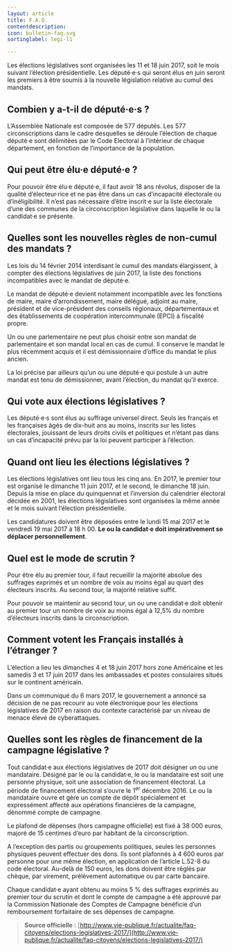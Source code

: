 ```yaml
---
layout: article
title: F.A.Q.
contentdescription:
icon: bulletin-faq.svg
sortinglabel: legi-l1

---
```


Les élections législatives sont organisées les 11 et 18 juin 2017, soit le mois suivant l’élection présidentielle. Les député·e·s qui seront élus en juin seront les premiers à être soumis à la nouvelle législation relative au cumul des mandats.

## Combien y a-t-il de député·e·s ?
L’Assemblée Nationale est composée de 577 députés. Les 577 circonscriptions dans le cadre desquelles se déroule l’élection de chaque député·e sont délimitées par le Code Electoral à l’intérieur de chaque département, en fonction de l’importance de la population.

## Qui peut être élu·e député·e ?
Pour pouvoir être élu·e député·e, il faut avoir 18 ans révolus, disposer de la qualité d’électeur·rice et ne pas être dans un cas d’incapacité électorale ou d’inéligibilité. Il n’est pas nécessaire d’être inscrit·e sur la liste électorale d’une des communes de la circonscription législative dans laquelle le ou la candidat·e se présente.

## Quelles sont les nouvelles règles de non-cumul des mandats ?
Les lois du 14 février 2014 interdisant le cumul des mandats élargissent, à compter des élections législatives de juin 2017, la liste des fonctions incompatibles avec le mandat de député·e.

Le mandat de député·e devient notamment incompatible avec les fonctions de maire, maire d’arrondissement, maire délégué, adjoint au maire, président et de vice-président des conseils régionaux, départementaux et des établissements de coopération intercommunale (EPCI) à fiscalité propre.

Un ou une parlementaire ne peut plus choisir entre son mandat de parlementaire et son mandat local en cas de cumul. Il conserve le mandat le plus récemment acquis et il est démissionnaire d’office du mandat le plus ancien.

La loi précise par ailleurs qu’un ou une député·e qui postule à un autre mandat est tenu de démissionner, avant l’élection, du mandat qu’il exerce.

## Qui vote aux élections législatives ?
Les député·e·s sont élus au suffrage universel direct. Seuls les français et les françaises âgés de dix-huit ans au moins, inscrits sur les listes électorales, jouissant de leurs droits civils et politiques et n’étant pas dans un cas d’incapacité prévu par la loi peuvent participer à l’élection.

## Quand ont lieu les élections législatives ?
Les élections législatives ont lieu tous les cinq ans. En 2017, le premier tour est organisé le dimanche 11 juin 2017, et le second, le dimanche 18 juin. Depuis la mise en place du quinquennat et l’inversion du calendrier électoral décidée en 2001, les élections législatives sont organisées la même année et le mois suivant l’élection présidentielle.

Les candidatures doivent être déposées entre le lundi 15 mai 2017 et le vendredi 19 mai 2017 à 18 h 00. **Le ou la candidat·e doit impérativement se déplacer personnellement**.

## Quel est le mode de scrutin ?
Pour être élu au premier tour, il faut recueillir la majorité absolue des suffrages exprimés et un nombre de voix au moins égal au quart des électeurs inscrits. Au second tour, la majorité relative suffit.

Pour pouvoir se maintenir au second tour, un ou une candidat·e doit obtenir au premier tour un nombre de voix au moins égal à 12,5% du nombre d’électeurs inscrits dans la circonscription.

## Comment votent les Français installés à l’étranger ?
L’élection a lieu les dimanches 4 et 18 juin 2017 hors zone Américaine et les samedis 3 et 17 juin 2017 dans les ambassades et postes consulaires situés sur le continent américain.

Dans un communiqué du 6 mars 2017, le gouvernement a annoncé sa décision de ne pas recourir au vote électronique pour les élections législatives de 2017 en raison du contexte caractérisé par un niveau de menace élevé de cyberattaques.

## Quelles sont les règles de financement de la campagne législative ?
Tout candidat·e aux élections législatives de 2017 doit désigner un ou une mandataire. Désigné par le ou la candidat·e, le ou la mandataire est soit une personne physique, soit une association de financement électoral. La période de financement électoral s’ouvre le 1<sup>er</sup> décembre 2016. Le ou la mandataire ouvre et gère un compte de dépôt spécialement et expressément affecté aux opérations financières de la campagne, dénommé compte de campagne.

Le plafond de dépenses (hors campagne officielle) est fixé à 38 000 euros, majoré de 15 centimes d’euro par habitant de la circonscription.

A l’exception des partis ou groupements politiques, seules les personnes physiques peuvent effectuer des dons. Ils sont plafonnés à 4 600 euros par personne pour une même élection, en application de l’article L.52-8 du code électoral. Au-delà de 150 euros, les dons doivent être réglés par chèque, par virement, prélèvement automatique ou par carte bancaire.

Chaque candidat·e ayant obtenu au moins 5 % des suffrages exprimés au premier tour du scrutin et dont le compte de campagne a été approuvé par la Commission Nationale des Comptes de Campagne bénéficie d’un remboursement forfaitaire de ses dépenses de campagne.

>**Source officielle :** [http://www.vie-publique.fr/actualite/faq-citoyens/elections-legislatives-2017/](http://www.vie-publique.fr/actualite/faq-citoyens/elections-legislatives-2017/)
